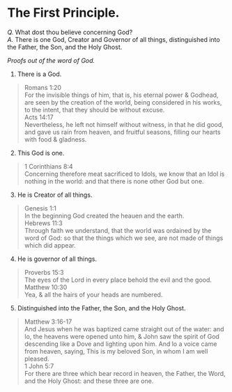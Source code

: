 # The First Principle.

*Q.* What dost thou believe concerning God?  
*A.* There is one God, Creator and Governor of all things, distinguished into the Father, the Son, and the Holy Ghost.

*Proofs out of the word of God.*

1. There is a God.
  > Romans 1:20  
  > For the invisible things of him, that is, his eternal power & Godhead, are seen by the creation of the world, being considered in his works, to the intent, that they should be without excuse.  
  > Acts 14:17  
  > Nevertheless, he left not himself without witness, in that he did good, and gave us rain from heaven, and fruitful seasons, filling our hearts with food & gladness.
2. This God is one.
  > 1 Corinthians 8:4  
  > Concerning therefore meat sacrificed to Idols, we know that an Idol is nothing in the world: and that there is none other God but one.
3. He is Creator of all things.
  > Genesis 1:1  
  > In the beginning God created the heauen and the earth.  
  > Hebrews 11:3  
  > Through faith we understand, that the world was ordained by the word of God: so that the things which we see, are not made of things which did appear.
4. He is governor of all things.
  > Proverbs 15:3  
  > The eyes of the Lord in every place behold the evil and the good.  
  > Matthew 10:30  
  > Yea, & all the hairs of your heads are numbered.
5. Distinguished into the Father, the Son, and the Holy Ghost.
  > Matthew 3:16-17  
  > And Jesus when he was baptized came straight out of the water: and lo, the heavens were opened unto him, & John saw the spirit of God descending like a Dove and lighting upon him. And lo a voice came from heaven, saying, This is my beloved Son, in whom I am well pleased.  
  > 1 John 5:7  
  > For there are three which bear record in heaven, the Father, the Word, and the Holy Ghost: and these three are one.